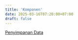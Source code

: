 ```yaml
---
title: 'Komponen'
date: 2025-03-16T07:20:00+07:00
draft: false
---
```


[Penyimpanan Data](./penyimpanan-data/)
